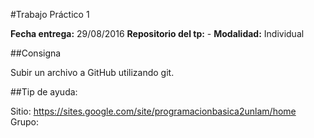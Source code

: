 #Trabajo Práctico 1

**Fecha entrega:** 29/08/2016
**Repositorio del tp:**   -
**Modalidad:** Individual

##Consigna

Subir un archivo a GitHub utilizando git.

##Tip de ayuda:

Sitio: https://sites.google.com/site/programacionbasica2unlam/home
Grupo: 
